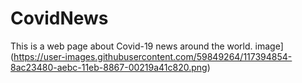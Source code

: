 # CovidNews
This is a web page about Covid-19 news around the world.
image](https://user-images.githubusercontent.com/59849264/117394854-8ac23480-aebc-11eb-8867-00219a41c820.png)

